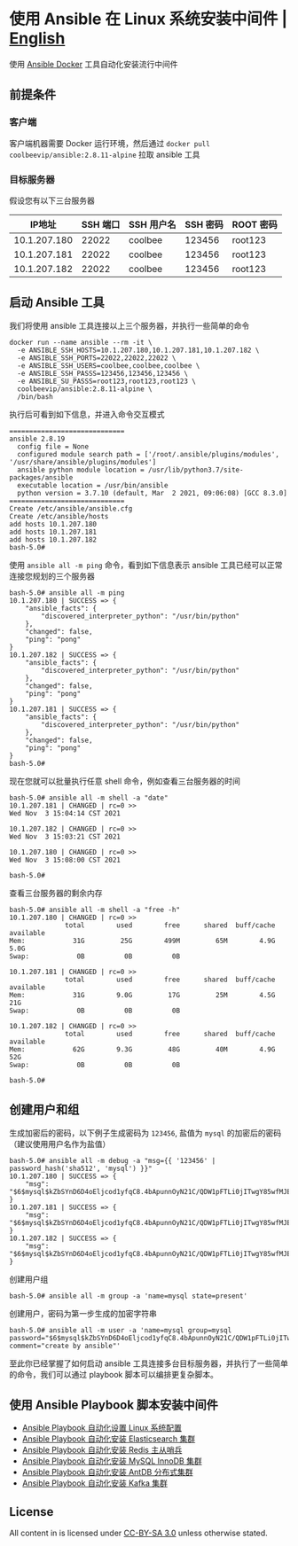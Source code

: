 # 使用 Ansible 在 Linux 系统安装中间件 | [English](README.md)

使用 [Ansible Docker](https://hub.docker.com/repository/docker/coolbeevip/ansible) 工具自动化安装流行中间件

## 前提条件

### 客户端

客户端机器需要 Docker 运行环境，然后通过 `docker pull coolbeevip/ansible:2.8.11-alpine` 拉取 ansible 工具

### 目标服务器

假设您有以下三台服务器

| IP地址 | SSH 端口 | SSH 用户名 | SSH 密码 | ROOT 密码 |
| ---- | ---- | ---- | ---- | ---- |
| 10.1.207.180 | 22022 | coolbee | 123456 | root123 |
| 10.1.207.181 | 22022 | coolbee | 123456 | root123 |
| 10.1.207.182 | 22022 | coolbee | 123456 | root123 |

## 启动 Ansible 工具

我们将使用 ansible 工具连接以上三个服务器，并执行一些简单的命令

```shell
docker run --name ansible --rm -it \
  -e ANSIBLE_SSH_HOSTS=10.1.207.180,10.1.207.181,10.1.207.182 \
  -e ANSIBLE_SSH_PORTS=22022,22022,22022 \
  -e ANSIBLE_SSH_USERS=coolbee,coolbee,coolbee \
  -e ANSIBLE_SSH_PASSS=123456,123456,123456 \
  -e ANSIBLE_SU_PASSS=root123,root123,root123 \
  coolbeevip/ansible:2.8.11-alpine \
  /bin/bash
```

执行后可看到如下信息，并进入命令交互模式

```shell
=============================
ansible 2.8.19
  config file = None
  configured module search path = ['/root/.ansible/plugins/modules', '/usr/share/ansible/plugins/modules']
  ansible python module location = /usr/lib/python3.7/site-packages/ansible
  executable location = /usr/bin/ansible
  python version = 3.7.10 (default, Mar  2 2021, 09:06:08) [GCC 8.3.0]
=============================
Create /etc/ansible/ansible.cfg
Create /etc/ansible/hosts
add hosts 10.1.207.180
add hosts 10.1.207.181
add hosts 10.1.207.182
bash-5.0#
```

使用  `ansible all -m ping` 命令，看到如下信息表示 ansible 工具已经可以正常连接您规划的三个服务器

```shell
bash-5.0# ansible all -m ping
10.1.207.180 | SUCCESS => {
    "ansible_facts": {
        "discovered_interpreter_python": "/usr/bin/python"
    },
    "changed": false,
    "ping": "pong"
}
10.1.207.182 | SUCCESS => {
    "ansible_facts": {
        "discovered_interpreter_python": "/usr/bin/python"
    },
    "changed": false,
    "ping": "pong"
}
10.1.207.181 | SUCCESS => {
    "ansible_facts": {
        "discovered_interpreter_python": "/usr/bin/python"
    },
    "changed": false,
    "ping": "pong"
}
bash-5.0#
```

现在您就可以批量执行任意 shell 命令，例如查看三台服务器的时间

```shell
bash-5.0# ansible all -m shell -a "date"
10.1.207.181 | CHANGED | rc=0 >>
Wed Nov  3 15:04:14 CST 2021

10.1.207.182 | CHANGED | rc=0 >>
Wed Nov  3 15:03:21 CST 2021

10.1.207.180 | CHANGED | rc=0 >>
Wed Nov  3 15:08:00 CST 2021

bash-5.0#
```

查看三台服务器的剩余内存

```shell
bash-5.0# ansible all -m shell -a "free -h"
10.1.207.180 | CHANGED | rc=0 >>
              total        used        free      shared  buff/cache   available
Mem:            31G         25G        499M         65M        4.9G        5.0G
Swap:            0B          0B          0B

10.1.207.181 | CHANGED | rc=0 >>
              total        used        free      shared  buff/cache   available
Mem:            31G        9.0G         17G         25M        4.5G         21G
Swap:            0B          0B          0B

10.1.207.182 | CHANGED | rc=0 >>
              total        used        free      shared  buff/cache   available
Mem:            62G        9.3G         48G         40M        4.9G         52G
Swap:            0B          0B          0B

bash-5.0#
```

## 创建用户和组

生成加密后的密码，以下例子生成密码为 `123456`, 盐值为 `mysql` 的加密后的密码（建议使用用户名作为盐值）

```shell
bash-5.0# ansible all -m debug -a "msg={{ '123456' | password_hash('sha512', 'mysql') }}"
10.1.207.180 | SUCCESS => {
    "msg": "$6$mysql$kZbSYnD6D4oEljcod1yfqC8.4bApunnOyN21C/QDW1pFTLi0jITwgY85wfMJEg8T9UgalpNCj3ODTkUgmRDqw."
}
10.1.207.181 | SUCCESS => {
    "msg": "$6$mysql$kZbSYnD6D4oEljcod1yfqC8.4bApunnOyN21C/QDW1pFTLi0jITwgY85wfMJEg8T9UgalpNCj3ODTkUgmRDqw."
}
10.1.207.182 | SUCCESS => {
    "msg": "$6$mysql$kZbSYnD6D4oEljcod1yfqC8.4bApunnOyN21C/QDW1pFTLi0jITwgY85wfMJEg8T9UgalpNCj3ODTkUgmRDqw."
}
```

创建用户组

```shell
bash-5.0# ansible all -m group -a 'name=mysql state=present'
```

创建用户，密码为第一步生成的加密字符串

```shell
bash-5.0# ansible all -m user -a 'name=mysql group=mysql password="$6$mysql$kZbSYnD6D4oEljcod1yfqC8.4bApunnOyN21C/QDW1pFTLi0jITwgY85wfMJEg8T9UgalpNCj3ODTkUgmRDqw." comment="create by ansible"'
```

至此你已经掌握了如何启动 ansible 工具连接多台目标服务器，并执行了一些简单的命令，我们可以通过 playbook 脚本可以编排更复杂脚本。

## 使用 Ansible Playbook 脚本安装中间件

* [Ansible Playbook 自动化设置 Linux 系统配置](./system/README_ZH.md)
* [Ansible Playbook 自动化安装 Elasticsearch 集群](./elasticsearch/README_ZH.md)
* [Ansible Playbook 自动化安装 Redis 主从哨兵](./redis/README_ZH.md)
* [Ansible Playbook 自动化安装 MySQL InnoDB 集群](./mysql/README_ZH.md)
* [Ansible Playbook 自动化安装 AntDB 分布式集群](./antdb/README_ZH.md)
* [Ansible Playbook 自动化安装 Kafka 集群](./kafka/README_ZH.md)

## License

All content in is licensed under [CC-BY-SA 3.0](https://creativecommons.org/licenses/by-sa/3.0/) unless
otherwise stated.
